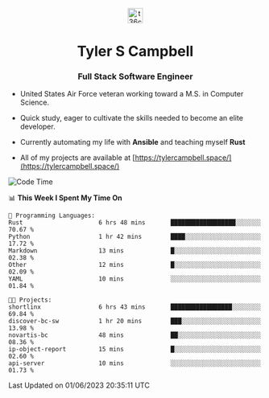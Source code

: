 <p align="center">
<a href="https://www.linkedin.com/in/t36campbell" target="blank"><img align="center" src="https://ik.imagekit.io/t36campbell/Portfolio/linkedin.png.original_m8bbGgPh6.png" alt="t36campbell" height="30" width="30" /></a>
</p>
<h1 align="center">Tyler S Campbell</h1>
<h3 align="center">Full Stack Software Engineer</h3>

* United States Air Force veteran working toward a M.S. in Computer Science.

* Quick study, eager to cultivate the skills needed to become an elite developer.

* Currently automating my life with **Ansible** and teaching myself **Rust**

* All of my projects are available at [https://tylercampbell.space/](https://tylercampbell.space/)

<!--START_SECTION:waka-->
![Code Time](http://img.shields.io/badge/Code%20Time-2%2C538%20hrs%2026%20mins-blue)

📊 **This Week I Spent My Time On** 

```text
💬 Programming Languages: 
Rust                     6 hrs 48 mins       ██████████████████░░░░░░░   70.67 % 
Python                   1 hr 42 mins        ████░░░░░░░░░░░░░░░░░░░░░   17.72 % 
Markdown                 13 mins             █░░░░░░░░░░░░░░░░░░░░░░░░   02.38 % 
Other                    12 mins             █░░░░░░░░░░░░░░░░░░░░░░░░   02.09 % 
YAML                     10 mins             ░░░░░░░░░░░░░░░░░░░░░░░░░   01.84 % 

🐱‍💻 Projects: 
shortlinx                6 hrs 43 mins       █████████████████░░░░░░░░   69.84 % 
discover-bc-sw           1 hr 20 mins        ███░░░░░░░░░░░░░░░░░░░░░░   13.98 % 
novartis-bc              48 mins             ██░░░░░░░░░░░░░░░░░░░░░░░   08.36 % 
ip-object-report         15 mins             █░░░░░░░░░░░░░░░░░░░░░░░░   02.60 % 
api-server               10 mins             ░░░░░░░░░░░░░░░░░░░░░░░░░   01.73 % 
```


 Last Updated on 01/06/2023 20:35:11 UTC
<!--END_SECTION:waka-->
